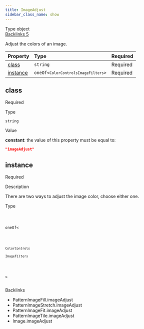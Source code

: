 ```yaml
---
title: ImageAdjust
sidebar_class_name: show
---
```


<div className="section-badges">

<div className="badge type">
        <span className="label">Type</span>
        <span className="value">object</span>
      </div>

<a href="#backlinks" className="badge backlinks">
          <span className="label">Backlinks</span>
          <span className="value">5</span>
        </a>

</div>

Adjust the colors of an image.

<div className="property-preview">

<div className="property-table">

| Property              | Type                                                                                                                                                                                                              | Required                                            |
| :-------------------- | :---------------------------------------------------------------------------------------------------------------------------------------------------------------------------------------------------------------- | :-------------------------------------------------- |
| [class](#class)       | `string`                                                                                                                                                                                                          | <span className="property-required">Required</span> |
| [instance](#instance) | <code className="type-merged">oneOf&lt;<span className="type-merged-types"><Link to="color-controls"><code>ColorControls</code></Link><Link to="image-filters"><code>ImageFilters</code></Link></span>&gt;</code> | <span className="property-required">Required</span> |

</div>

</div>

<div className="property">

<div className="property-heading">

## class

<span className="property-required">Required</span>

</div>

<div className="property-item">

Type

`string`

</div>

<div className="property-item">

Value

<div className="value-description">

**constant**: the value of this property must be equal to:

```json
"imageAdjust"
```

</div>

</div>

</div>

<div className="property">

<div className="property-heading">

## instance

<span className="property-required">Required</span>

</div>

<div className="property-item">

Description

There are two ways to adjust the image color, choose either one.

</div>

<div className="property-item">

Type

<code className="type-merged">

oneOf&lt;

<span className="type-merged-types">

<Link to="color-controls"><code>ColorControls</code></Link>

<Link to="image-filters"><code>ImageFilters</code></Link>

</span>

&gt;

</code>

</div>

</div>

<div id="backlinks" className="section-backlinks">

<div className="backlinks-title">Backlinks</div>

<ul className="backlinks-list">

<li className="backlink">
      <Link to='/specs/vectorgraphics/pattern-image-fill#imageadjust'>PatternImageFill.imageAdjust</Link>
      </li>

<li className="backlink">
      <Link to='/specs/vectorgraphics/pattern-image-stretch#imageadjust'>PatternImageStretch.imageAdjust</Link>
      </li>

<li className="backlink">
      <Link to='/specs/vectorgraphics/pattern-image-fit#imageadjust'>PatternImageFit.imageAdjust</Link>
      </li>

<li className="backlink">
      <Link to='/specs/vectorgraphics/pattern-image-tile#imageadjust'>PatternImageTile.imageAdjust</Link>
      </li>

<li className="backlink">
      <Link to='/specs/vectorgraphics/image#imageadjust'>Image.imageAdjust</Link>
      </li>

</ul>

</div>
